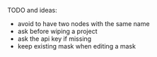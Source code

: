 TODO and ideas: 
 - avoid to have two nodes with the same name
 - ask before wiping a project
 - ask the api key if missing
 - keep existing mask when editing a mask
